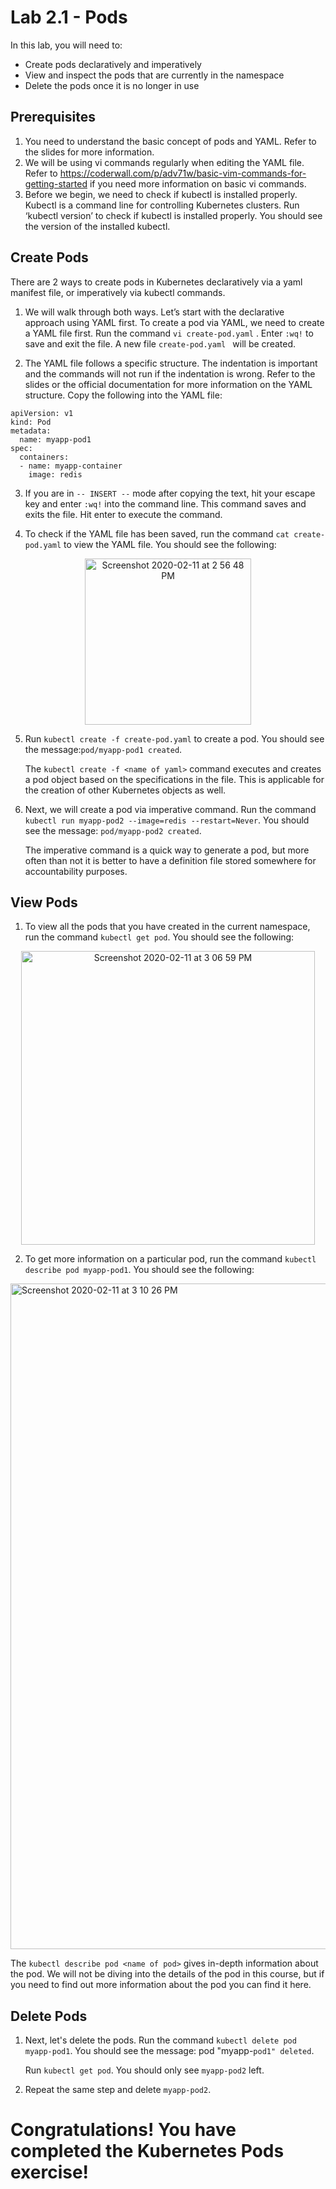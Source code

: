 # Lab 2.1 - Pods  

In this lab, you will need to:
* Create pods declaratively and imperatively
* View and inspect the pods that are currently in the namespace
* Delete the pods once it is no longer in use
 
 
## Prerequisites  

1.  You need to understand the basic concept of pods and YAML. Refer to the slides for more information.   
2.  We will be using vi commands regularly when editing the YAML file. Refer to https://coderwall.com/p/adv71w/basic-vim-commands-for-getting-started if you need more information on basic vi commands. 
3. Before we begin, we need to check if kubectl is installed properly. Kubectl is a command line for controlling Kubernetes clusters. Run ‘kubectl version’ to check if kubectl is installed properly. You should see the version of the installed kubectl.

## Create Pods 

There are 2 ways to create pods in Kubernetes declaratively via a yaml manifest file, or imperatively via kubectl commands.


1.   We will walk through both ways. Let’s start with the declarative approach using YAML first. To create a pod via YAML, we need to create a YAML file first. Run the command ```vi create-pod.yaml``` . Enter ```:wq!``` to save and exit the file. A new file ```create-pod.yaml ```  will be created.


2.  The YAML file follows a specific structure. The indentation is important and the commands will not run if the indentation is wrong. Refer to the slides or the official documentation for more information on the YAML structure. Copy the following into the YAML file:
```
apiVersion: v1
kind: Pod
metadata:
  name: myapp-pod1
spec:
  containers:
  - name: myapp-container
    image: redis   
```

3.  If you are in ```-- INSERT --```
 mode after copying the text, hit your escape key and enter ```:wq!``` into the command line. This command saves and exits the file. Hit enter to execute the command. 

4.  To check if the YAML file has been saved, run the command ```cat create-pod.yaml``` to view the YAML file. You should see the following:  
 
<p align="center">
<img width="266" alt="Screenshot 2020-02-11 at 2 56 48 PM" src="https://user-images.githubusercontent.com/60460833/74216419-596daf80-4cdf-11ea-8921-71e1e93c1bd2.png"> 
</p>



5.  Run ```kubectl create -f create-pod.yaml``` to create a pod. You should see the message:```pod/myapp-pod1 created```. 
 
    The ```kubectl create -f <name of yaml>``` command executes and creates a pod object based on the specifications in the file. This is applicable for the creation of other Kubernetes objects as well.    

 
6.  Next, we will create a pod via imperative command. Run the command ```kubectl run myapp-pod2 --image=redis --restart=Never```. You should see the message: ```pod/myapp-pod2 created```.

    The imperative command is a quick way to generate a pod, but more often than not it is better to have a definition file stored somewhere for accountability purposes. 
 

## View Pods
1.  To view all the pods that you have created in the current namespace, run the command ```kubectl get pod```. You should see the following: 
  
 <p align="center">
 <img width="470" alt="Screenshot 2020-02-11 at 3 06 59 PM" src="https://user-images.githubusercontent.com/60460833/74216703-3394da80-4ce0-11ea-838c-b36c24ed2c09.png">
 </p> 
 
2.  To get more information on a particular pod, run the command ```kubectl describe pod myapp-pod1```. You should see the following: 

<img width="1065" alt="Screenshot 2020-02-11 at 3 10 26 PM" src="https://user-images.githubusercontent.com/60460833/74216857-a69e5100-4ce0-11ea-828b-a23b36afdcdb.png">

   The ```kubectl describe pod <name of pod>``` gives in-depth information about the pod. We will not be diving into the details of the pod in this course, but if you need to find out more information about the pod you can find it here. 
 
 
## Delete Pods

1.  Next, let's delete the pods. Run the command ```kubectl delete pod myapp-pod1```. You should see the message: pod "myapp-```pod1" deleted```.
 

      Run ```kubectl get pod```. You should only see ```myapp-pod2``` left. 



2.  Repeat the same step and delete ```myapp-pod2```. 


# Congratulations! You have completed the Kubernetes Pods exercise!
